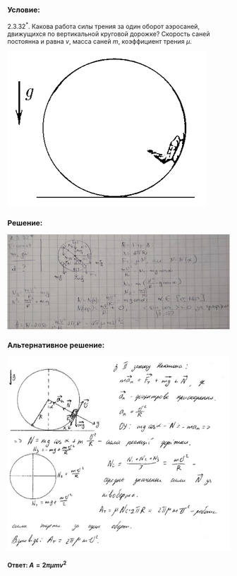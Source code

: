 ###  Условие:

$2.3.32^*.$ Какова работа силы трения за один оборот аэросаней, движущихся по вертикальной круговой дорожке? Скорость саней постоянна и равна $v$, масса саней $m$, коэффициент трения $\mu$.

![К задаче $2.3.32$|452x353, 35%](../../img/2.3.32/2.3.32.png)

###  Решение:

![|638x272, 100%](../../img/2.3.32/sol1.jpg)

###  Альтернативное решение:

![|640x556, 80%](../../img/2.3.32/sol2.jpg)

####  Ответ: $A = 2\pi\mu mv^2$